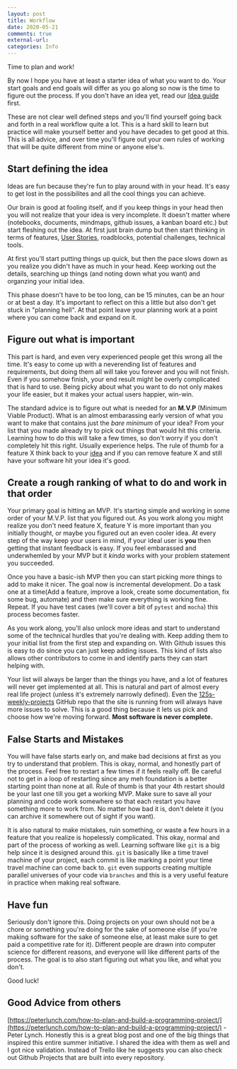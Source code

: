 ```yaml
---
layout: post
title: Workflow
date: 2020-05-21
comments: true
external-url:
categories: Info
---
```


<!-- markdownlint-disable MD004 MD009 MD014 MD024 MD040 -->

Time to plan and work!

By now I hope you have at least a starter idea of what you want to do. Your start goals and end goals will differ as you go along so now is the time to figure out the process. If you don't have an idea yet, read our [Idea guide](/ideas) first.

These are not clear well defined steps and you'll find yourself going back and forth in a real workflow quite a lot. This is a hard skill to learn but practice will make yourself better and you have decades to get good at this. This is all advice, and over time you'll figure out your own rules of working that will be quite different from mine or anyone else's.

## Start defining the idea 

Ideas are fun because they're fun to play around with in your head. It's easy to get lost in the possibilites and all the cool things you can achieve.

Our brain is good at fooling itself, and if you keep things in your head then you will not realize that your idea is very incomplete. It doesn't matter where (notebooks, documents, mindmaps, github issues, a kanban board etc.) but start fleshing out the idea. At first just brain dump but then start thinking in terms of features, [User Stories](https://www.visual-paradigm.com/guide/agile-software-development/what-is-user-story/), roadblocks, potential challenges, technical tools. 

At first you'll start putting things up quick, but then the pace slows down as you realize you didn't have as much in your head. Keep working out the details, searching up things (and noting down what you want) and organzing your initial idea.

This phase doesn't have to be too long, can be 15 minutes, can be an hour or at best a day. It's important to reflect on this a little but also don't get stuck in "planning hell". At that point leave your planning work at a point where you can come back and expand on it.

## Figure out what is important

This part is hard, and even very experienced people get this wrong all the time. It's easy to come up with a neverending list of features and requirements, but doing them all will take you forever and you will not finish. Even if you somehow finish, your end result might be overly complicated that is hard to use. Being picky about what you want to do not only makes your life easier, but it makes your actual users happier, win-win.

The standard advice is to figure out what is needed for an **M.V.P** (Minimum Viable Product). What is an almost embarassing early version of what you want to make that contains just the _bare minimum_ of your idea? From your list that you made already try to pick out things that would hit this criteria. Learning how to do this will take a few times, so don't worry if you don't completely hit this right. Usually experience helps. The rule of thumb for a feature X think back to your [idea](/ideas) and if you can remove feature X and still have your software hit your idea it's good.

## Create a rough ranking of what to do and work in that order

Your primary goal is hitting an MVP. It's starting simple and working in some order of your M.V.P. list that you figured out. As you work along you might realize you don't need feature X, feature Y is more important than you initially thought, or maybe you figured out an even cooler idea. At every step of the way keep your users in mind, if your ideal user is **you** then getting that instant feedback is easy. If you feel embarassed and underwhemled by your MVP but it _kinda_ works with your problem statement you succeeded.

Once you have a basic-ish MVP then you can start picking more things to add to make it nicer. The goal now is incremental development. Do a task one at a time(Add a feature, improve a look, create some documentation, fix some bug, automate) and then make sure everything is working fine. Repeat. If you have test cases (we'll cover a bit of `pytest` and `mocha`) this process becomes faster.

As you work along, you'll also unlock more ideas and start to understand some of the technical hurdles that you're dealing with. Keep adding them to your initial list from the first step and expanding on. With Github issues this is easy to do since you can just keep adding issues. This kind of lists also allows other contributors to come in and identify parts they can start helping with.

Your list will always be larger than the things you have, and a lot of features will never get implemented at all. This is natural and part of almost every real life project (unless it's extremely narrowly defined). Even the [125s-weekly-projects](https://github.com/harsh183/125-weekly-projects/issues) GitHub repo that the site is running from will always have more issues to solve. This is a good thing because it lets us pick and choose how we're moving forward. **Most software is never complete.**

## False Starts and Mistakes

You will have false starts early on, and make bad decisions at first as you try to understand that problem. This is okay, normal, and honestly part of the process. Feel free to restart a few times if it feels really off. Be careful not to get in a loop of restarting since any meh foundation is a better starting point than none at all. Rule of thumb is that your 4th restart should be your last one till you get a working MVP. Make sure to save all your planning and code work somewhere so that each restart you have something more to work from. No matter how bad it is, don't delete it (you can archive it somewhere out of sight if you want).

It is also natural to make mistakes, ruin something, or waste a few hours in a feature that you realize is hopelessly complicated. This okay, normal and part of the process of working as well. Learning software like `git` is a big help since it is designed around this. `git` is basically like a time travel machine of your project, each commit is like marking a point your time travel machine can come back to. `git` even supports creating multiple parallel universes of your code via `branches` and this is a very useful feature in practice when making real software.

## Have fun

Seriously don't ignore this. Doing projects on your own should not be a chore or something you're doing for the sake of someone else (if you're making software for the sake of someone else, at least make sure to get paid a competitive rate for it). Different people are drawn into computer science for different reasons, and everyone will like different parts of the process. The goal is to also start figuring out what you like, and what you don't.

Good luck! 

## Good Advice from others

[https://peterlunch.com/how-to-plan-and-build-a-programming-project/](https://peterlunch.com/how-to-plan-and-build-a-programming-project/) - Peter Lynch. Honestly this is a great blog post and one of the big things that inspired this entire summer initiative. I shared the idea with them as well and I got nice validation. Instead of Trello like he suggests you can also check out Github Projects that are built into every repository.

